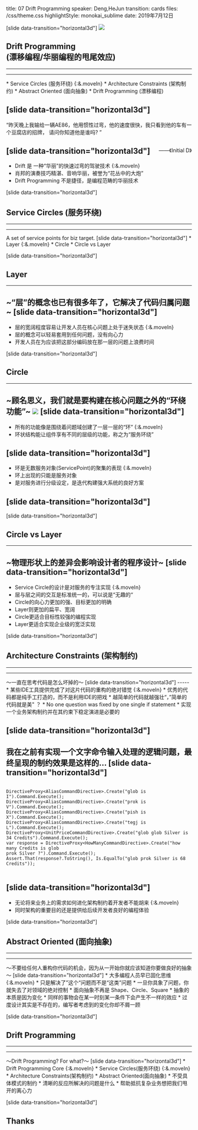 title: 07 Drift Programming
speaker: Deng,HeJun
transition: cards
files: /css/theme.css
highlightStyle: monokai_sublime
date: 2019年7月12日

[slide data-transition="horizontal3d"]
<img class="full-img" src="/images/car3.jpg"/>
## Drift Programming <br/>(漂移编程/华丽编程的甩尾效应)
-----

<hr class="main-hr" />
* Service Circles (服务环绕) {:&.moveIn}
* Architecture Constraints (架构制约)
* Abstract Oriented (面向抽象)
* Drift Programming (漂移编程) 


[slide data-transition="horizontal3d"]
-----
“昨天晚上我输给一辆AE86，他用惯性过弯，他的速度很快，我只看到他的车有一个豆腐店的招牌， 
请问你知道他是谁吗? ”<span style="float:right;margin-top:50px"> ——《Initial D》</span>

[slide data-transition="horizontal3d"]
-----
* Drift 是 一种“华丽”的快速过弯的驾驶技术 {:&.moveIn}
* 肖邦的演奏技巧精湛、音响华丽，被誉为“花丛中的大炮”
* Drift Programming 不是捷径，是编程范畴的华丽技术

[slide data-transition="horizontal3d"]
## Service Circles (服务环绕)
-----
<hr class="main-hr" />
<span class="desc">A set of service points for biz target.</span>
[slide data-transition="horizontal3d"]
* Layer {:&.moveIn}
* Circle
* Circle vs Layer



[slide data-transition="horizontal3d"]
## Layer
-----
<span class="desc">~“层”的概念也已有很多年了，它解决了代码归属问题~</span>
[slide data-transition="horizontal3d"]
-----
* 层的宽阔程度容易让开发人员在核心问题上处于迷失状态 {:&.moveIn}
* 层的概念可以轻易套用到任何问题，没有向心力
* 开发人员在为应该把这部分编码放在那一层的问题上浪费时间



[slide data-transition="horizontal3d"]
## Circle
-----
<span class="desc">~顾名思义，我们就是要构建在核心问题之外的“环绕功能”~</span>
<img src="/images/sc.png"/>
[slide data-transition="horizontal3d"]
-----
* 所有的功能像是围绕着问题域创建了一层一层的“环” {:&.moveIn}
* 环状结构能让组件享有不同的层级的功能，称之为“服务环绕”

[slide data-transition="horizontal3d"]
-----
* 环是无数服务对象(ServicePoint)的聚集的表现 {:&.moveIn}
* 环上出现的只能是服务对象
* 是对服务进行分级设定，是迭代构建强大系统的良好方案

[slide data-transition="horizontal3d"]
-----


[slide data-transition="horizontal3d"]
## Circle vs Layer
-----
<span class="desc">~物理形状上的差异会影响设计者的程序设计~</span>
[slide data-transition="horizontal3d"]
-----
* Service Circle的设计是对服务的专注实现 {:&.moveIn}
* 层与层之间的交互是标准统一的，可以说是“无趣的“
* Circle的向心力更加的强、目标更加的明确
* Layer则更加的扁平、宽阔
* Circle更适合目标性较强的编程实现
* Layer更适合实现企业级的宽泛实现


[slide data-transition="horizontal3d"]
## Architecture Constraints (架构制约)
-----
<hr class="main-hr" />
<span class="desc">～一直在思考代码是怎么坏掉的～</span>
[slide data-transition="horizontal3d"]
-----
* 某些IDE工具提供完成了对这片代码的重构的绝对错觉 {:&.moveIn}
* 优秀的代 码都是纯手工打造的，而不是利用IDE的把戏
* 越简单的代码就越强壮“，”简单的代码就是美" ？
* No one question was fixed by one single if statement
* 实现一个业务架构制约并在其约束下稳定演进是必要的


[slide data-transition="horizontal3d"]
-----
我在之前有实现一个文字命令输入处理的逻辑问题，最终呈现的制约效果是这样的...
[slide data-transition="horizontal3d"]
-----
<pre>
<code>
DirectiveProxy&lt;AliasCommandDirective&gt;.Create("glob is I").Command.Execute();
DirectiveProxy&lt;AliasCommandDirective&gt;.Create("prok is V").Command.Execute();
DirectiveProxy&lt;AliasCommandDirective&gt;.Create("pish is X").Command.Execute();
DirectiveProxy&lt;AliasCommandDirective&gt;.Create("tegj is L").Command.Execute();
DirectiveProxy&lt;UnitPriceCommandDirective&gt;.Create("glob glob Silver is 34 Credits").Command.Execute();
var response = DirectiveProxy&lt;HowManyCommandDirective&gt;.Create("how many Credits is glob 
prok Silver ?").Command.Execute();
Assert.That(response?.ToString(), Is.EqualTo("glob prok Silver is 68 Credits"));
</code>
</pre>

[slide data-transition="horizontal3d"]
-----
* 无论将来业务上的需求如何进化架构制约着开发者不能胡来 {:&.moveIn}
* 同时架构的重要目的还是提供给后续开发者良好的编程体验


[slide data-transition="horizontal3d"]
## Abstract Oriented (面向抽象)
-----
<hr class="main-hr" />
<span class="desc">～不要给任何人重构你代码的机会，因为从一开始你就应该知道你要做良好的抽象～</span>
[slide data-transition="horizontal3d"]
* 大多编程人员早已固化思维 {:&.moveIn}
* 只是解决了”这个“问题而不是“这类”问题
* 一旦你具象了问题，你就失去了对领域的绝对控制
* 面向抽象不再是 Shape、Circle、Square 
* 抽象的本质是因为变化
* 同样的事物会在某一时刻某一条件下会产生不一样的效应
* 过度设计其实是不存在的，编写者考虑到的变化你却不屑一顾




[slide data-transition="horizontal3d"]
## Drift Programming
-----
<hr class="main-hr" />
<span class="desc">～Drift Programming? For what?～</span>
[slide data-transition="horizontal3d"]
* Drift Programming Core {:&.moveIn}
  * Service Circles(服务环绕) {:&.moveIn}
  * Architecture Constraints(架构制约)
  * Abstract Oriented(面向抽象)
* 不受具体模式的制约
* 清晰的反应所解决的问题是什么
* 帮助抵抗复杂业务想把我们甩开的离心力




[slide data-transition="horizontal3d"]
## Thanks
